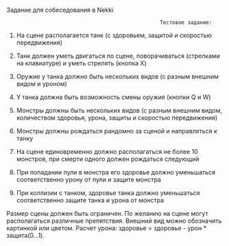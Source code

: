 Задание для собеседования в Nekki


                                                      Тестовое задание:

1) На сцене располагается танк (с здоровьем, защитой и скоростью передвижения)
2) Танк должен уметь двигаться по сцене, поворачиваться (стрелками на клавиатуре) и уметь стрелять (кнопка X)
3) Оружие у танка должно быть нескольких видов (с разным внешним видом и уроном)
4) У танка должна быть возможность смены оружия (кнопки Q и W)

1) Монстры должны быть нескольких видов (с разным внешним видом, количеством здоровья, урона, защиты и скоростью передвижения)
2) Монстры должны рождаться рандомно за сценой и направляться к танку
3) На сцене единовременно должно располагаться не более 10 монстров, при смерти одного должен рождаться следующий
4) При попадании пули в монстра его здоровье должно уменьшаться соответственно урону от пули и защите монстра
5) При коллизии с танком, здоровье танка должно уменьшаться соответственно защите танка и урона от монстра

Размер сцены должен быть ограничен.
По желанию на сцене могут располагаться различные препятствия.
Внешний вид можно обозначить картинкой или цветом.
Расчет урона: здоровье = здоровье - урон * защита(0...1).
